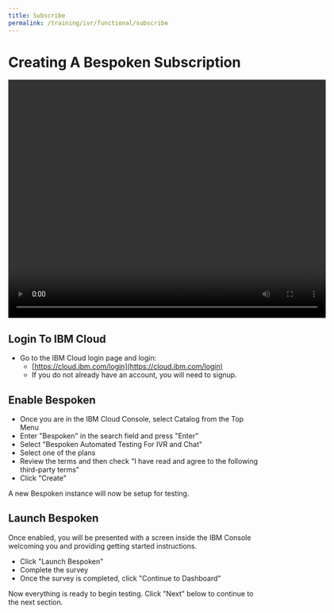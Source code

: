 ```yaml
---
title: Subscribe
permalink: /training/ivr/functional/subscribe
---
```

# Creating A Bespoken Subscription
<video width="640" height="480" controls >
  <!--<source src='/assets/videos/Dashboard-IVR-IBM.mp4' alt="foo"  type="video/mp4">-->
   <source src='https://bespoken-random.s3.amazonaws.com/Bespoken_Dashboard_Demo_extended.mp4#t=10' alt="Bespoken IVR Demo Video"  type="video/mp4">
</video>

## Login To IBM Cloud
* Go to the IBM Cloud login page and login:  
  * [https://cloud.ibm.com/login](https://cloud.ibm.com/login)
  * If you do not already have an account, you will need to signup.

## Enable Bespoken
* Once you are in the IBM Cloud Console, select Catalog from the Top Menu
* Enter "Bespoken" in the search field and press "Enter"
* Select "Bespoken Automated Testing For IVR and Chat"
* Select one of the plans
* Review the terms and then check "I have read and agree to the following third-party terms"
* Click "Create"

A new Bespoken instance will now be setup for testing.

## Launch Bespoken
Once enabled, you will be presented with a screen inside the IBM Console welcoming you and providing getting started instructions.
* Click "Launch Bespoken"
* Complete the survey
* Once the survey is completed, click "Continue to Dashboard"

Now everything is ready to begin testing. Click "Next" below to continue to the next section.